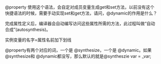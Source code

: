 @property 使用这个语法，会自定对成员变量生成get和set方法，以前没有这个快捷语法的时候，需要手动实现set和get方法，请问，@dynamic的作用是什么？

完成属性定义后，编译器会自动编写访问这些属性所需的方法，此过程叫做“自动合成”(autosynthesis)。

实例变量的名字=属性名前加下划线

@property有两个对应的词，一个是 @synthesize，一个是 @dynamic。如果 @synthesize和 @dynamic都没写，那么默认的就是@syntheszie var = _var;